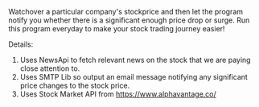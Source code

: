 Watchover a particular company's stockprice and then let the program notify you whether there is a significant enough price drop or surge.
Run this program everyday to make your stock trading journey easier!

Details:
1. Uses NewsApi to fetch relevant news on the stock that we are paying close attention to.
2. Uses SMTP Lib so output an email message notifying any significant price changes to the stock price.
3. Uses Stock Market API from https://www.alphavantage.co/
